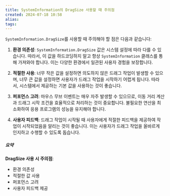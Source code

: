 ```yaml
---
title: SystemInformation의 DragSize 사용할 때 주의점
created: 2024-07-18 10:58
alias:
tags:
---
```

`SystemInformation.DragSize`를 사용할 때 주의해야 할 점은 다음과 같습니다:
1. **환경 의존성**: `SystemInformation.DragSize` 값은 시스템 설정에 따라 다를 수 있습니다. 따라서, 이 값을 하드코딩하지 말고 항상 `SystemInformation` 클래스를 통해 가져와야 합니다. 이는 다양한 환경에서 일관된 사용자 경험을 보장합니다.

2. **적절한 사용**: 너무 작은 값을 설정하면 의도하지 않은 드래그 작업이 발생할 수 있으며, 너무 큰 값을 설정하면 사용자가 드래그 작업을 시작하기 어렵게 됩니다. 따라서, 시스템에서 제공하는 기본 값을 사용하는 것이 좋습니다.

3. **퍼포먼스 고려**: 마우스 무브 이벤트는 매우 자주 발생할 수 있으므로, 이동 거리 계산과 드래그 시작 조건을 효율적으로 처리하는 것이 중요합니다. 불필요한 연산을 최소화하여 응용 프로그램의 성능을 유지해야 합니다.

4. **사용자 피드백**: 드래그 작업이 시작될 때 사용자에게 적절한 피드백을 제공하여 작업이 시작되었음을 알리는 것이 좋습니다. 이는 사용자가 드래그 작업을 올바르게 인지하고 수행할 수 있도록 돕습니다.

##### 요약
**DragSize 사용 시 주의점**:
   - 환경 의존성
   - 적절한 값 사용
   - 퍼포먼스 고려
   - 사용자 피드백 제공


